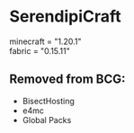 # SerendipiCraft

minecraft = "1.20.1"  
fabric = "0.15.11"

## Removed from BCG:

- BisectHosting
- e4mc
- Global Packs